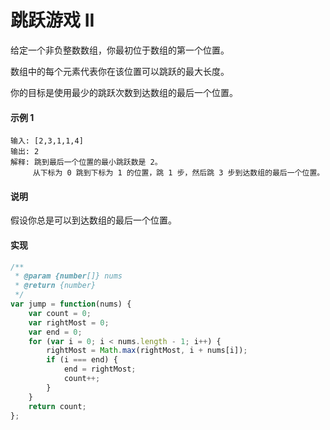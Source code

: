 # 跳跃游戏 II

给定一个非负整数数组，你最初位于数组的第一个位置。

数组中的每个元素代表你在该位置可以跳跃的最大长度。

你的目标是使用最少的跳跃次数到达数组的最后一个位置。

#### 示例 1

```
输入: [2,3,1,1,4]
输出: 2
解释: 跳到最后一个位置的最小跳跃数是 2。
     从下标为 0 跳到下标为 1 的位置，跳 1 步，然后跳 3 步到达数组的最后一个位置。
```

#### 说明

假设你总是可以到达数组的最后一个位置。

#### 实现

```js
/**
 * @param {number[]} nums
 * @return {number}
 */
var jump = function(nums) {
    var count = 0;
    var rightMost = 0;
    var end = 0;
    for (var i = 0; i < nums.length - 1; i++) {
        rightMost = Math.max(rightMost, i + nums[i]);
        if (i === end) {
            end = rightMost;
            count++;
        }
    }
    return count;
};
```
